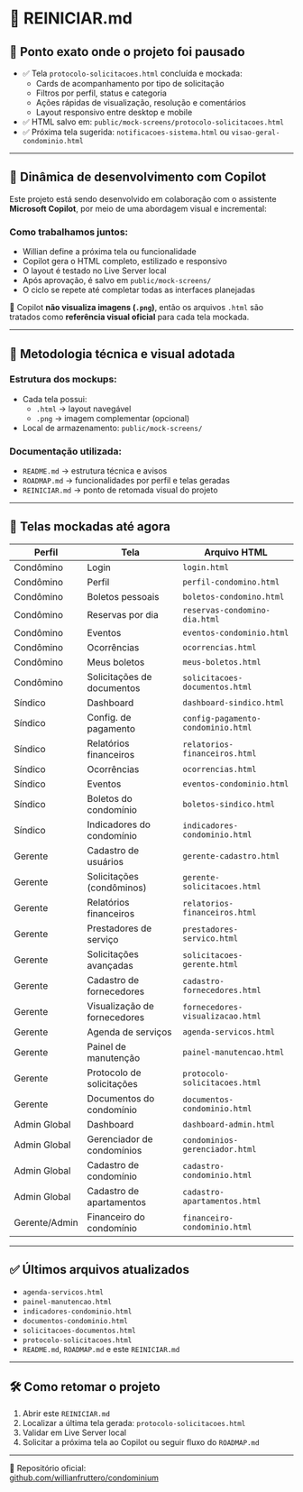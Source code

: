 # 🔁 REINICIAR.md

## 📍 Ponto exato onde o projeto foi pausado

- ✅ Tela `protocolo-solicitacoes.html` concluída e mockada:
  - Cards de acompanhamento por tipo de solicitação
  - Filtros por perfil, status e categoria
  - Ações rápidas de visualização, resolução e comentários
  - Layout responsivo entre desktop e mobile
- ✅ HTML salvo em: `public/mock-screens/protocolo-solicitacoes.html`
- ✅ Próxima tela sugerida: `notificacoes-sistema.html` ou `visao-geral-condominio.html`

---

## 🤝 Dinâmica de desenvolvimento com Copilot

Este projeto está sendo desenvolvido em colaboração com o assistente **Microsoft Copilot**, por meio de uma abordagem visual e incremental:

### Como trabalhamos juntos:

- Willian define a próxima tela ou funcionalidade
- Copilot gera o HTML completo, estilizado e responsivo
- O layout é testado no Live Server local
- Após aprovação, é salvo em `public/mock-screens/`
- O ciclo se repete até completar todas as interfaces planejadas

📎 Copilot **não visualiza imagens (`.png`)**, então os arquivos `.html` são tratados como **referência visual oficial** para cada tela mockada.

---

## 📐 Metodologia técnica e visual adotada

### Estrutura dos mockups:
- Cada tela possui:
  - `.html` → layout navegável
  - `.png` → imagem complementar (opcional)
- Local de armazenamento: `public/mock-screens/`

### Documentação utilizada:
- `README.md` → estrutura técnica e avisos
- `ROADMAP.md` → funcionalidades por perfil e telas geradas
- `REINICIAR.md` → ponto de retomada visual do projeto

---

## 📝 Telas mockadas até agora

| Perfil            | Tela                           | Arquivo HTML                          |
|-------------------|----------------------------------|---------------------------------------|
| Condômino         | Login                          | `login.html`                          |
| Condômino         | Perfil                         | `perfil-condomino.html`               |
| Condômino         | Boletos pessoais               | `boletos-condomino.html`              |
| Condômino         | Reservas por dia               | `reservas-condomino-dia.html`         |
| Condômino         | Eventos                        | `eventos-condominio.html`             |
| Condômino         | Ocorrências                    | `ocorrencias.html`                    |
| Condômino         | Meus boletos                   | `meus-boletos.html`                   |
| Condômino         | Solicitações de documentos     | `solicitacoes-documentos.html`        |
| Síndico           | Dashboard                      | `dashboard-sindico.html`              |
| Síndico           | Config. de pagamento           | `config-pagamento-condominio.html`    |
| Síndico           | Relatórios financeiros         | `relatorios-financeiros.html`         |
| Síndico           | Ocorrências                    | `ocorrencias.html`                    |
| Síndico           | Eventos                        | `eventos-condominio.html`             |
| Síndico           | Boletos do condomínio          | `boletos-sindico.html`                |
| Síndico           | Indicadores do condomínio      | `indicadores-condominio.html`         |
| Gerente           | Cadastro de usuários           | `gerente-cadastro.html`               |
| Gerente           | Solicitações (condôminos)      | `gerente-solicitacoes.html`           |
| Gerente           | Relatórios financeiros         | `relatorios-financeiros.html`         |
| Gerente           | Prestadores de serviço         | `prestadores-servico.html`            |
| Gerente           | Solicitações avançadas         | `solicitacoes-gerente.html`           |
| Gerente           | Cadastro de fornecedores       | `cadastro-fornecedores.html`          |
| Gerente           | Visualização de fornecedores   | `fornecedores-visualizacao.html`      |
| Gerente           | Agenda de serviços             | `agenda-servicos.html`                |
| Gerente           | Painel de manutenção           | `painel-manutencao.html`              |
| Gerente           | Protocolo de solicitações      | `protocolo-solicitacoes.html`         |
| Gerente           | Documentos do condomínio       | `documentos-condominio.html`          |
| Admin Global      | Dashboard                      | `dashboard-admin.html`                |
| Admin Global      | Gerenciador de condomínios     | `condominios-gerenciador.html`        |
| Admin Global      | Cadastro de condomínio         | `cadastro-condominio.html`            |
| Admin Global      | Cadastro de apartamentos       | `cadastro-apartamentos.html`          |
| Gerente/Admin     | Financeiro do condomínio       | `financeiro-condominio.html`          |

---

## ✅ Últimos arquivos atualizados

- `agenda-servicos.html`
- `painel-manutencao.html`
- `indicadores-condominio.html`
- `documentos-condominio.html`
- `solicitacoes-documentos.html`
- `protocolo-solicitacoes.html`
- `README.md`, `ROADMAP.md` e este `REINICIAR.md`

---

## 🛠️ Como retomar o projeto

1. Abrir este `REINICIAR.md`
2. Localizar a última tela gerada: `protocolo-solicitacoes.html`
3. Validar em Live Server local
4. Solicitar a próxima tela ao Copilot ou seguir fluxo do `ROADMAP.md`

---

📎 Repositório oficial:  
[github.com/willianfruttero/condominium](https://github.com/willianfruttero/condominium)
